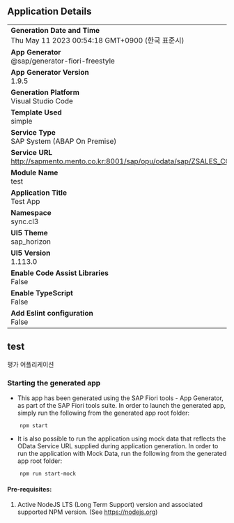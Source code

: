 ## Application Details
|               |
| ------------- |
|**Generation Date and Time**<br>Thu May 11 2023 00:54:18 GMT+0900 (한국 표준시)|
|**App Generator**<br>@sap/generator-fiori-freestyle|
|**App Generator Version**<br>1.9.5|
|**Generation Platform**<br>Visual Studio Code|
|**Template Used**<br>simple|
|**Service Type**<br>SAP System (ABAP On Premise)|
|**Service URL**<br>http://sapmento.mento.co.kr:8001/sap/opu/odata/sap/ZSALES_C00_SRV
|**Module Name**<br>test|
|**Application Title**<br>Test App|
|**Namespace**<br>sync.cl3|
|**UI5 Theme**<br>sap_horizon|
|**UI5 Version**<br>1.113.0|
|**Enable Code Assist Libraries**<br>False|
|**Enable TypeScript**<br>False|
|**Add Eslint configuration**<br>False|

## test

평가 어플리케이션

### Starting the generated app

-   This app has been generated using the SAP Fiori tools - App Generator, as part of the SAP Fiori tools suite.  In order to launch the generated app, simply run the following from the generated app root folder:

```
    npm start
```

- It is also possible to run the application using mock data that reflects the OData Service URL supplied during application generation.  In order to run the application with Mock Data, run the following from the generated app root folder:

```
    npm run start-mock
```

#### Pre-requisites:

1. Active NodeJS LTS (Long Term Support) version and associated supported NPM version.  (See https://nodejs.org)


